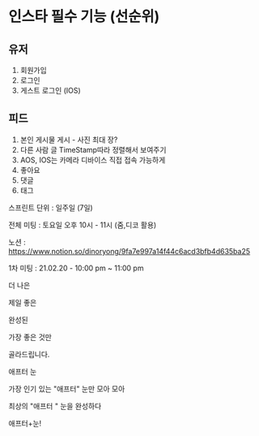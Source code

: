 # 인스타 필수 기능 (선순위) 



## 유저

1. 회원가입
2.  로그인
3. 게스트 로그인 (IOS)



## 피드

  1. 본인 게시물 게시 - 사진 최대 장?  
  2. 다른 사람 글 TimeStamp따라 정렬해서 보여주기
  3. AOS, IOS는 카메라 디바이스 직접 접속 가능하게
  4. 좋아요 
  5. 댓글
  6. 태그





스프린트 단위 : 일주일 (7일)

전체 미팅 : 토요일 오후 10시 - 11시 (줌,디코 활용)

노션 : https://www.notion.so/dinoryong/9fa7e997a14f44c6acd3bfb4d635ba25





1차 미팅 : 21.02.20 - 10:00 pm ~ 11:00 pm































더 나은 

제일 좋은

완성된



가장 좋은 것만



골라드립니다.











애프터 눈 

가장 인기 있는 "애프터" 눈만 모아 모아

최상의 "애프터 " 눈을 완성하다



애프터+눈!

































